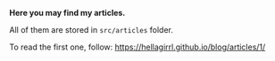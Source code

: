 **Here you may find my articles.**

All of them are stored in `src/articles` folder.

To read the first one, follow: https://hellagirrl.github.io/blog/articles/1/
